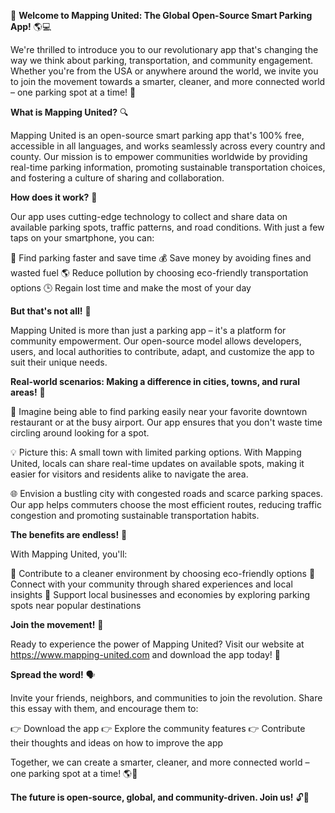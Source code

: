🚀 **Welcome to Mapping United: The Global Open-Source Smart Parking App!** 🌎💻

We're thrilled to introduce you to our revolutionary app that's changing the way we think about parking, transportation, and community engagement. Whether you're from the USA or anywhere around the world, we invite you to join the movement towards a smarter, cleaner, and more connected world – one parking spot at a time! 🌟

**What is Mapping United?** 🔍

Mapping United is an open-source smart parking app that's 100% free, accessible in all languages, and works seamlessly across every country and county. Our mission is to empower communities worldwide by providing real-time parking information, promoting sustainable transportation choices, and fostering a culture of sharing and collaboration.

**How does it work?** 🤔

Our app uses cutting-edge technology to collect and share data on available parking spots, traffic patterns, and road conditions. With just a few taps on your smartphone, you can:

🚗 Find parking faster and save time
💰 Save money by avoiding fines and wasted fuel
🌎 Reduce pollution by choosing eco-friendly transportation options
🕒 Regain lost time and make the most of your day

**But that's not all!** 🤝

Mapping United is more than just a parking app – it's a platform for community empowerment. Our open-source model allows developers, users, and local authorities to contribute, adapt, and customize the app to suit their unique needs.

**Real-world scenarios: Making a difference in cities, towns, and rural areas!** 🌆

👀 Imagine being able to find parking easily near your favorite downtown restaurant or at the busy airport. Our app ensures that you don't waste time circling around looking for a spot.

💡 Picture this: A small town with limited parking options. With Mapping United, locals can share real-time updates on available spots, making it easier for visitors and residents alike to navigate the area.

🌐 Envision a bustling city with congested roads and scarce parking spaces. Our app helps commuters choose the most efficient routes, reducing traffic congestion and promoting sustainable transportation habits.

**The benefits are endless!** 🤯

With Mapping United, you'll:

💖 Contribute to a cleaner environment by choosing eco-friendly options
👫 Connect with your community through shared experiences and local insights
🌟 Support local businesses and economies by exploring parking spots near popular destinations

**Join the movement!** 🎉

Ready to experience the power of Mapping United? Visit our website at https://www.mapping-united.com and download the app today! 📱

**Spread the word!** 🗣️

Invite your friends, neighbors, and communities to join the revolution. Share this essay with them, and encourage them to:

👉 Download the app
👉 Explore the community features
👉 Contribute their thoughts and ideas on how to improve the app

Together, we can create a smarter, cleaner, and more connected world – one parking spot at a time! 🌎💚

**The future is open-source, global, and community-driven. Join us!** 🔓🌟